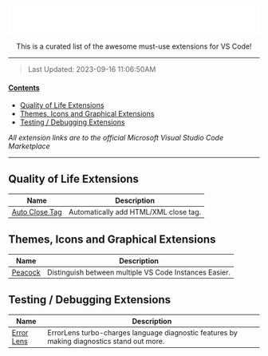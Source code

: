 <div align="center">
  <img src="assets/title.svg" >
  <p>This is a curated list of the awesome must-use extensions for VS Code!</p>
</div>

---

> Last Updated: 2023-09-16 11:06:50AM

<u><h4>Contents</h4></u>

<!-- @import "[TOC]" {cmd="toc" depthFrom=1 depthTo=6 orderedList=false} -->

<!-- code_chunk_output -->

- [Quality of Life Extensions](#quality-of-life-extensions)
- [Themes, Icons and Graphical Extensions](#themes-icons-and-graphical-extensions)
- [Testing / Debugging Extensions](#testing--debugging-extensions)

<!-- /code_chunk_output -->

_All extension links are to the official Microsoft Visual Studio Code Marketplace_

---

## Quality of Life Extensions

| Name                                                                                               | Description                           |
| -------------------------------------------------------------------------------------------------- | ------------------------------------- |
| [Auto Close Tag](https://marketplace.visualstudio.com/items?itemName=formulahendry.auto-close-tag) | Automatically add HTML/XML close tag. |

## Themes, Icons and Graphical Extensions

| Name                                                                                   | Description                                            |
| -------------------------------------------------------------------------------------- | ------------------------------------------------------ |
| [Peacock](https://marketplace.visualstudio.com/items?itemName=johnpapa.vscode-peacock) | Distinguish between multiple VS Code Instances Easier. |

## Testing / Debugging Extensions

| Name                                                                                   | Description                                                                                |
| -------------------------------------------------------------------------------------- | ------------------------------------------------------------------------------------------ |
| [Error Lens](https://marketplace.visualstudio.com/items?itemName=usernamehw.errorlens) | ErrorLens turbo-charges language diagnostic features by making diagnostics stand out more. |
